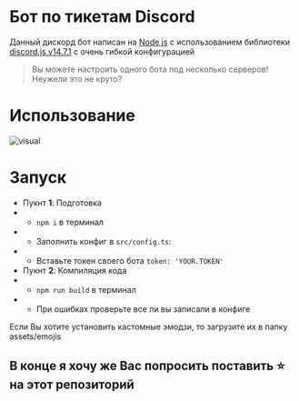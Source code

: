 # Бот по тикетам Discord 
Данный дискорд бот написан на [Node js](https://nodejs.org) с использованием библиотеки [discord.js v14.7.1](https://discord.js.org/#/docs/discord.js/14.7.1/general/welcome) с очень гибкой конфигурацией
> Вы можете настроить одного бота под несколько серверов! Неужели это не круто?
# Использование
![visual](./assets/Readme/visual.gif)
# Запуск
- Пукнт **1**: Подготовка
- - `npm i` в терминал
- - Заполнить конфиг в `src/config.ts`:
- - Вставьте токен своего бота `token: 'YOUR.TOKEN'`
- Пукнт **2**: Компиляция кода
- - `npm run build` в терминал
- - При ошибках проверьте все ли вы записали в конфиге

Если Вы хотите установить кастомные эмодзи, то загрузите их в папку assets/emojis
## В конце я хочу же Вас попросить поставить ⭐ на этот репозиторий
